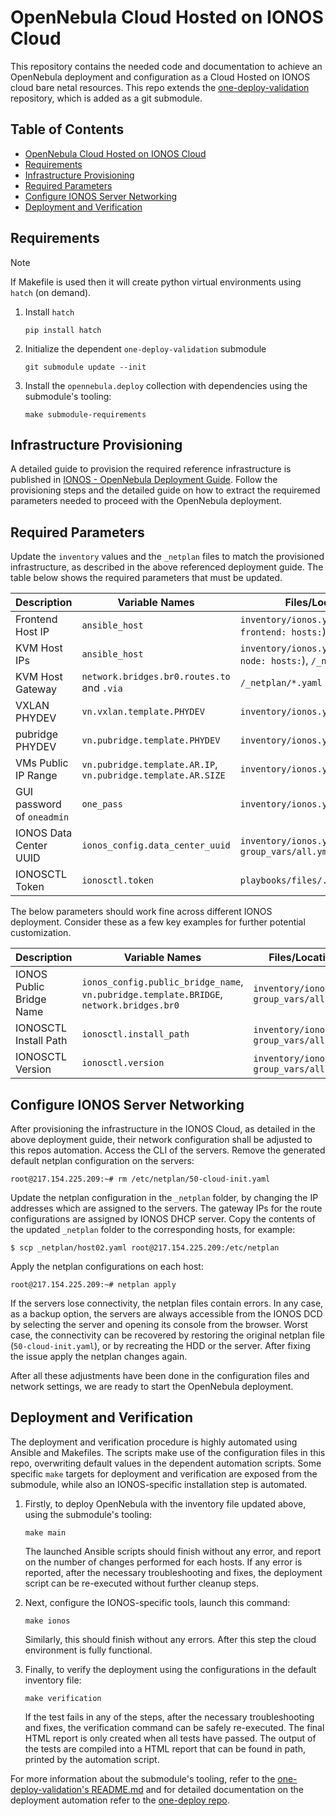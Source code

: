 # OpenNebula Cloud Hosted on IONOS Cloud

This repository contains the needed code and documentation to achieve an OpenNebula deployment and configuration as a Cloud Hosted on IONOS cloud bare netal resources. This repo extends the [one-deploy-validation](https://github.com/OpenNebula/one-deploy-validation) repository, which is added as a git submodule.

## Table of Contents

- [OpenNebula Cloud Hosted on IONOS Cloud](#opennebula-cloud-hosted-on-ionos-cloud)
- [Requirements](#requirements)
- [Infrastructure Provisioning](#infrastructure-provisioning)
- [Required Parameters](#required-parameters)
- [Configure IONOS Server Networking](#configure-ionos-server-networking)
- [Deployment and Verification](#deployment-and-verification)

## Requirements

> [!NOTE]
> If Makefile is used then it will create python virtual environments using `hatch` (on demand).

1. Install `hatch`

   ```shell
   pip install hatch
   ```

1. Initialize the dependent `one-deploy-validation` submodule

   ```shell
   git submodule update --init
   ```

1. Install the `opennebula.deploy` collection with dependencies using the submodule's tooling:

   ```shell
   make submodule-requirements
   ```

## Infrastructure Provisioning

A detailed guide to provision the required reference infrastructure is published in [IONOS - OpenNebula Deployment Guide](https://docs.google.com/document/d/e/2PACX-1vR7fsXGSXHoKeeFGbM92KLCNDqa0PFOQEQL1iDwYsMct6lIAbAll46kJ4V33CdBcuic80ax-84mynqC/pub).
Follow the provisioning steps and the detailed guide on how to extract the requiremed parameters needed to proceed with the OpenNebula deployment.

## Required Parameters

Update the `inventory` values and the `_netplan` files to match the provisioned infrastructure, as described in the above referenced deployment guide. The table below shows the required parameters that must be updated.

| Description                                 | Variable Names                      | Files/Location                                      |
|---------------------------------------------|-------------------------------------|-----------------------------------------------------|
| Frontend Host IP                            | `ansible_host`                      | `inventory/ionos.yml` (under `frontend: hosts:`)    | 
| KVM Host IPs                            | `ansible_host`                      | `inventory/ionos.yml` (under `node: hosts:`), `/_netplan/*.yaml`    | 
| KVM Host Gateway                            | `network.bridges.br0.routes.to` and `.via`                      | `/_netplan/*.yaml`    | 
| VXLAN PHYDEV                                 | `vn.vxlan.template.PHYDEV`          | `inventory/ionos.yml`                               | 
| pubridge PHYDEV                              | `vn.pubridge.template.PHYDEV`       | `inventory/ionos.yml`                               | 
| VMs Public IP Range                        | `vn.pubridge.template.AR.IP`, `vn.pubridge.template.AR.SIZE` | `inventory/ionos.yml`           | 
| GUI password of `oneadmin`       | `one_pass` | `inventory/ionos.yml`           | 
| IONOS Data Center UUID                      | `ionos_config.data_center_uuid`     | `inventory/ionos.yml`, `group_vars/all.yml`         | 
| IONOSCTL Token                             | `ionosctl.token`                    | `playbooks/files/.ionosctl_token` | 

The below parameters should work fine across different IONOS deployment. Consider these as a few key examples for further potential customization.

| Description                                 | Variable Names                      | Files/Location                                      |
|---------------------------------------------|-------------------------------------|-----------------------------------------------------|
| IONOS Public Bridge Name                    | `ionos_config.public_bridge_name`, `vn.pubridge.template.BRIDGE`, `network.bridges.br0`   | `inventory/ionos.yml`, `group_vars/all.yml`         |
| IONOSCTL Install Path                       | `ionosctl.install_path`             | `inventory/ionos.yml`, `group_vars/all.yml`         |
| IONOSCTL Version                            | `ionosctl.version`                  | `inventory/ionos.yml`, `group_vars/all.yml`         |

## Configure IONOS Server Networking

After provisioning the infrastructure in the IONOS Cloud, as detailed in the above deployment guide, their network configuration shall be adjusted to this repos automation. Access the CLI of the servers. Remove the generated default netplan configuration on the servers:

```shell
root@217.154.225.209:~# rm /etc/netplan/50-cloud-init.yaml
```

Update the netplan configuration in the `_netplan` folder, by changing the IP addresses which are assigned to the servers. The gateway IPs for the route configurations are assigned by IONOS DHCP server. Copy the contents of the updated `_netplan` folder to the corresponding hosts, for example:

```shell
$ scp _netplan/host02.yaml root@217.154.225.209:/etc/netplan
```

Apply the netplan configurations on each host:

```shell
root@217.154.225.209:~# netplan apply
```

If the servers lose connectivity, the netplan files contain errors. In any case, as a backup option, the servers are always accessible from the IONOS DCD by selecting the server and opening its console from the browser. Worst case, the connectivity can be recovered by restoring the original netplan file (`50-cloud-init.yaml`), or by recreating the HDD or the server. After fixing the issue apply the netplan changes again.

After all these adjustments have been done in the configuration files and network settings, we are ready to start the OpenNebula deployment.

## Deployment and Verification

The deployment and verification procedure is highly automated using Ansible and Makefiles. The scripts make use of the configuration files in this repo, overwriting default values in the dependent automation scripts.
Some specific `make` targets for deployment and verification are exposed from the submodule, while also an IONOS-specific installation step is automated.

1. Firstly, to deploy OpenNebula with the inventory file updated above, using the submodule's tooling:

   ```shell
   make main
   ```
   The launched Ansible scripts should finish without any error, and report on the number of changes performed for each hosts. If any error is reported, after the necessary troubleshooting and fixes, the deployment script can be re-executed without further cleanup steps.

1. Next, configure the IONOS-specific tools, launch this command:

   ```shell
   make ionos
   ```
   Similarly, this should finish without any errors. After this step the cloud environment is fully functional.

1. Finally, to verify the deployment using the configurations in the default inventory file:

   ```shell
   make verification
   ```
   If the test fails in any of the steps, after the necessary troubleshooting and fixes, the verification command can be safely re-executed. The final HTML report is only created when all tests have passed.
   The output of the tests are compiled into a HTML report that can be found in path, printed by the automation script.

For more information about the submodule's tooling, refer to the [one-deploy-validation's README.md](https://github.com/OpenNebula/one-deploy-validation/blob/master/README.md) and for detailed documentation on the deployment automation refer to the [one-deploy repo](https://github.com/OpenNebula/one-deploy).

